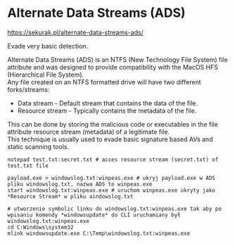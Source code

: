 
# Alternate Data Streams (ADS)
https://sekurak.pl/alternate-data-streams-ads/

Evade very basic detection.

Alternate Data Streams (ADS) is an NTFS (New Technology File System) file attribute and was designed to provide compatibility with the MacOS HFS (Hierarchical File System).  
Any file created on an NTFS formatted drive will have two different forks/streams:

- Data stream - Default stream that contains the data of the file.
- Resource stream - Typically contains the metadata of the file.

This can be done by storing the malicious code or executables in the file attribute resource stream (metadata) of a legitimate file.  
This technique is usually used to evade basic signature based AVs and static scanning tools.

```PS
notepad test.txt:secret.txt # acces resource stream (secret.txt) of test.txt file
```
```PS
payload.exe > windowslog.txt:winpeas.exe # ukryj payload.exe w ADS pliku windowslog.txt, nazwa ADS to winpeas.exe
start windowslog.txt:winpeas.exe # uruchom winpeas.exe ukryty jako *Resource Stream* w pliku aindowslog.txt
```
```PS
# utworzenie symbolic linku do windowslog.txt:winpeas.exe tak aby po wpisaniu komendy *windowsupdate* do CLI uruchamiany był windowslog.txt:winpeas.exe
cd C:Windows\system32
mlink windowsupdate.exe C:\Temp\windowslog.txt:winpeas.exe
```

